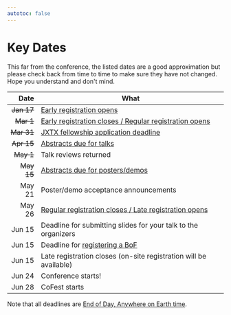 ```yaml
---
autotoc: false
---
```


<slot name="/events/gcc2024/header" />


# Key Dates

This far from the conference, the listed dates are a good approximation but
please check back from time to time to make sure they have not changed. Hope you
understand and don't mind.

| Date   | What |
| -----: | ---  |
| ~~Jan 17~~ | [Early registration opens](/events/gcc2024/register/) |
| ~~Mar 1~~  | [Early registration closes / Regular registration opens](/events/gcc2024/register/) |
| ~~Mar 31~~ | [JXTX fellowship application deadline](https://jxtxfoundation.org/news/2024-2-19-gcc/) |
| ~~Apr 15~~ | [Abstracts due for talks](/events/gcc2024/abstracts/) |
| ~~May 1~~  | Talk reviews returned |
| ~~May 15~~ | [Abstracts due for posters/demos](/events/gcc2024/abstracts/) |
| May 21 | Poster/demo acceptance announcements |
| May 26 | [Regular registration closes / Late registration opens](/events/gcc2023/register/) |
| Jun 15 | Deadline for submitting slides for your talk to the organizers |
| Jun 15 | Deadline for [registering a BoF](/events/gcc2024/abstracts/#birds-of-a-feather-bof-sessions) |
| Jun 15 | Late registration closes (on-site registration will be available) |
| Jun 24 | Conference starts! |
| Jun 28 | CoFest starts |

Note that all deadlines are [End of Day, Anywhere on Earth time](https://time.is/Anywhere_on_Earth).
